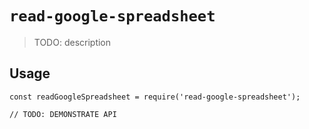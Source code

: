 # `read-google-spreadsheet`

> TODO: description

## Usage

```
const readGoogleSpreadsheet = require('read-google-spreadsheet');

// TODO: DEMONSTRATE API
```
